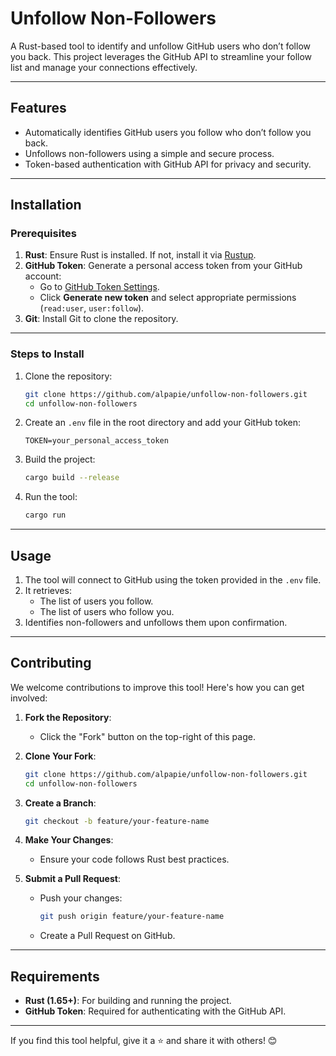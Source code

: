# Unfollow Non-Followers

A Rust-based tool to identify and unfollow GitHub users who don’t follow you back. This project leverages the GitHub API to streamline your follow list and manage your connections effectively.

---

## Features

- Automatically identifies GitHub users you follow who don’t follow you back.
- Unfollows non-followers using a simple and secure process.
- Token-based authentication with GitHub API for privacy and security.

---

## Installation

### Prerequisites

1. **Rust**: Ensure Rust is installed. If not, install it via [Rustup](https://rustup.rs/).
2. **GitHub Token**: Generate a personal access token from your GitHub account:
   - Go to [GitHub Token Settings](https://github.com/settings/tokens).
   - Click **Generate new token** and select appropriate permissions (`read:user`, `user:follow`).
3. **Git**: Install Git to clone the repository.

---

### Steps to Install

1. Clone the repository:

   ```bash
   git clone https://github.com/alpapie/unfollow-non-followers.git
   cd unfollow-non-followers
   ```

2. Create an `.env` file in the root directory and add your GitHub token:

   ```plaintext
   TOKEN=your_personal_access_token
   ```

3. Build the project:

   ```bash
   cargo build --release
   ```

4. Run the tool:

   ```bash
   cargo run
   ```

---

## Usage

1. The tool will connect to GitHub using the token provided in the `.env` file.
2. It retrieves:
   - The list of users you follow.
   - The list of users who follow you.
3. Identifies non-followers and unfollows them upon confirmation.

---

## Contributing

We welcome contributions to improve this tool! Here's how you can get involved:

1. **Fork the Repository**:

   - Click the "Fork" button on the top-right of this page.

2. **Clone Your Fork**:

   ```bash
   git clone https://github.com/alpapie/unfollow-non-followers.git
   cd unfollow-non-followers
   ```

3. **Create a Branch**:

   ```bash
   git checkout -b feature/your-feature-name
   ```

4. **Make Your Changes**:

   - Ensure your code follows Rust best practices.

5. **Submit a Pull Request**:

   - Push your changes:
     ```bash
     git push origin feature/your-feature-name
     ```
   - Create a Pull Request on GitHub.

---

## Requirements

- **Rust (1.65+)**: For building and running the project.
- **GitHub Token**: Required for authenticating with the GitHub API.

---

If you find this tool helpful, give it a ⭐️ and share it with others! 😊


